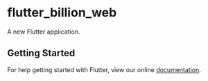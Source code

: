 # flutter_billion_web

A new Flutter application.

## Getting Started

For help getting started with Flutter, view our online
[documentation](https://flutter.io/).
